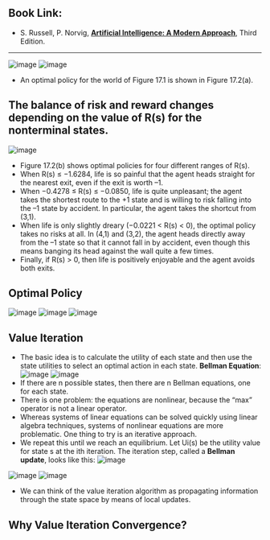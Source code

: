 ## Book Link: 
- S. Russell, P. Norvig, [**Artificial Intelligence: A Modern Approach**](https://www.researchgate.net/publication/220546066_S_Russell_P_Norvig_Artificial_Intelligence_A_Modern_Approach_Third_Edition), Third Edition. 

_____________________________________

![image](https://user-images.githubusercontent.com/88390140/136808964-61e426a8-1737-4143-9b44-b492a910ac75.png)
![image](https://user-images.githubusercontent.com/88390140/136809009-92815e13-4330-4a06-9d57-b6cff22c4963.png)

- An optimal policy for the world of Figure 17.1 is shown in Figure 17.2(a). 


## The balance of risk and reward changes depending on the value of R(s) for the nonterminal states. 
![image](https://user-images.githubusercontent.com/88390140/136809400-0d4c42b3-7f3a-4b0d-a4a4-c3dd53e37d43.png)

- Figure 17.2(b) shows optimal policies for four different ranges of R(s). 
- When R(s) ≤ −1.6284, life is so painful that the agent heads straight for the nearest exit, even if the exit is worth –1. 
- When −0.4278 ≤ R(s) ≤ −0.0850, life is quite unpleasant; the agent takes the shortest route to the +1 state and is willing to risk falling into the –1 state by accident. In particular, the agent takes the shortcut from (3,1). 
- When life is only slightly dreary (−0.0221 < R(s) < 0), the optimal policy takes no risks at all. In (4,1) and (3,2), the agent heads directly away from the –1 state so that it cannot fall in by accident, even though this means banging its head against the wall quite a few times. 
- Finally, if R(s) > 0, then life is positively enjoyable and the agent avoids both exits. 

## Optimal Policy 
![image](https://user-images.githubusercontent.com/88390140/136814271-f2da11da-90dc-49fa-b298-0d03d5f6d469.png)
![image](https://user-images.githubusercontent.com/88390140/136814289-2bf40f43-c05e-4bb4-9869-34c30eaeaabc.png)
![image](https://user-images.githubusercontent.com/88390140/136814205-72bab105-66ac-44b4-afb2-9e2f54c7b7d9.png)

## Value Iteration 
- The basic idea is to calculate the utility of each state and then use the state utilities to select an optimal action in each state.
**Bellman Equation**: 
![image](https://user-images.githubusercontent.com/88390140/136814713-21a0509c-143f-4593-a600-84042141e8ce.png)
![image](https://user-images.githubusercontent.com/88390140/136814806-48409a8b-d5c9-462b-ae64-91f21dc01940.png)
- If there are n possible states, then there are n Bellman equations, one for each state. 
- There is one problem: the equations are nonlinear, because the “max” operator is not a linear operator. 
- Whereas systems of linear equations can be solved quickly using linear algebra techniques, systems of nonlinear equations are more problematic. One thing to try is an iterative approach. 
- We repeat this until we reach an equilibrium. Let Ui(s) be the utility value for state s at the ith iteration. The iteration step, called a **Bellman update**, looks like this:
![image](https://user-images.githubusercontent.com/88390140/136816884-8fe1926a-8c67-4b39-8973-17aa37de7edb.png)


![image](https://user-images.githubusercontent.com/88390140/136816362-98fa1e3e-8328-4a92-9284-e1ced9ad2da2.png)
![image](https://user-images.githubusercontent.com/88390140/136816559-e6f43359-ac3c-4387-8091-85123f21516f.png)
- We can think of the value iteration algorithm as propagating information through the state space by means of local updates. 

## Why Value Iteration Convergence? 






















